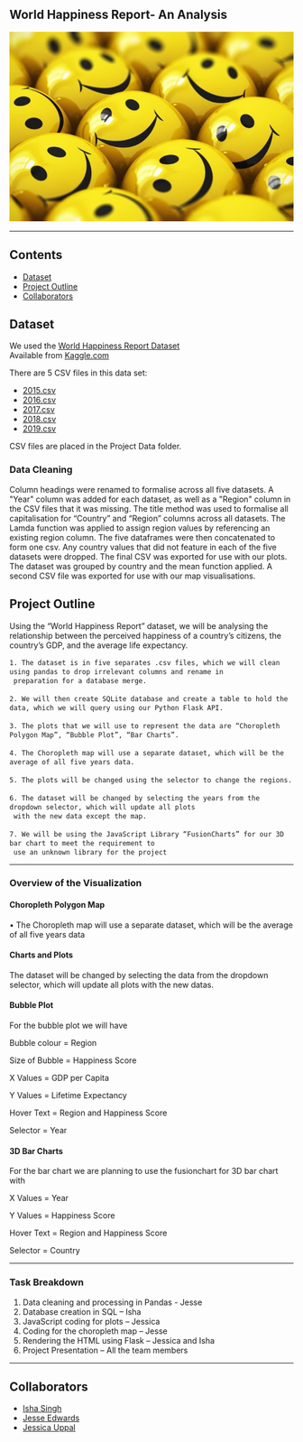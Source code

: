 ﻿## World Happiness Report- An Analysis 


![Title Image](Images/README_image.jpg)

------------------------------------------------------
## Contents

* [Dataset](#dataset-header)
* [Project Outline](#project-header)
* [Collaborators](#team-header)


## <a id="dataset-header"></a>Dataset

We used the [World Happiness Report Dataset](https://www.kaggle.com/unsdsn/world-happiness)\
Available from [Kaggle.com](https://www.kaggle.com)

There are 5 CSV files in this data set: 

* [2015.csv](https://www.kaggle.com/unsdsn/world-happiness?select=2015.csv)
* [2016.csv](https://www.kaggle.com/unsdsn/world-happiness?select=2016.csv)
* [2017.csv](https://www.kaggle.com/unsdsn/world-happiness?select=2017.csv)
* [2018.csv](https://www.kaggle.com/unsdsn/world-happiness?select=2018.csv)
* [2019.csv](https://www.kaggle.com/unsdsn/world-happiness?select=2019.csv)

CSV files are placed in the Project Data folder.

### Data Cleaning
Column headings were renamed to formalise across all five datasets.
A "Year" column was added for each dataset, as well as a "Region" column in the CSV files that it was missing.
The title method was used to formalise all capitalisation for “Country” and “Region” columns across all datasets.
The Lamda function was applied to assign region values by referencing an existing region column.
The five dataframes were then concatenated to form one csv.
Any country values that did not feature in each of the five datasets were dropped.
The final CSV was exported for use with our plots. The dataset was grouped by country and the mean function applied. 
A second CSV file was exported for use with our map visualisations.


## <a id="project-header"></a>Project Outline

Using the “World Happiness Report” dataset, we will be analysing the relationship between the perceived happiness of a country’s citizens, 
the country’s GDP, and the average life expectancy.

	1. The dataset is in five separates .csv files, which we will clean using pandas to drop irrelevant columns and rename in 
     preparation for a database merge.
  
	2. We will then create SQLite database and create a table to hold the data, which we will query using our Python Flask API.
  
	3. The plots that we will use to represent the data are “Choropleth Polygon Map”, “Bubble Plot”, “Bar Charts”.
  
	4. The Choropleth map will use a separate dataset, which will be the average of all five years data.
  
	5. The plots will be changed using the selector to change the regions.
  
	6. The dataset will be changed by selecting the years from the dropdown selector, which will update all plots 
     with the new data except the map.
  
	7. We will be using the JavaScript Library “FusionCharts” for our 3D bar chart to meet the requirement to 
     use an unknown library for the project
--------------------------------------------------------------------------------------------------------------------------------------------------------------------------
### Overview of the Visualization 

#### Choropleth Polygon Map

•	The Choropleth map will use a separate dataset, which will be the average of all five years data
 #### Charts and Plots
 
The dataset will be changed by selecting the data from the dropdown selector, which will update all plots with the new datas.


#### Bubble Plot
For the bubble plot we will have

Bubble colour = Region

Size of Bubble = Happiness Score

X Values = GDP per Capita

Y Values = Lifetime Expectancy

Hover Text = Region and Happiness Score

Selector = Year

#### 3D Bar Charts
For the bar chart we are planning to use the fusionchart for 3D bar chart with 

X Values = Year

Y Values = Happiness Score

Hover Text = Region and Happiness Score

Selector = Country

----------------------------------------------------------------------------------------------------------------------------

### Task Breakdown

1. Data cleaning and processing in Pandas - Jesse
2. Database creation in SQL – Isha
3. JavaScript coding for plots – Jessica 
4. Coding for the choropleth map – Jesse
5. Rendering the HTML using Flask – Jessica and Isha 
6. Project Presentation  – All the team members 

----------------------------------------------------------------------------------------------------------------------------

## <a id="team-header"></a>Collaborators

* [Isha Singh](https://github.com/isha167)
* [Jesse Edwards](https://github.com/Squonk713)
* [Jessica Uppal](https://github.com/JessicaUppal)

